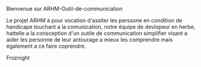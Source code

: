 Bienvenue sur ARHM-Outil-de-communication

Le projet ARHM à pour vocation d'assiter les perssone en condition de handicape touchant a la comunication,
notre équipe de devlopeur en herbe, 
hattelle a la consception d'un outile de communication simplifier visant a aider les personne de leur antourage a mieux les comprendre mais également a ce faire coprendre.

Froznight
